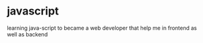 # javascript
learning java-script to became a web developer that help me in frontend as well as backend 

